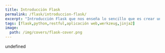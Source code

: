 ```yaml
---
title: Introducción Flask
permalink: /flask/introduccion-flask/
excerpt: "Introducción Flask que nos enseña lo sencillo que es crear una aplicación web o servicio restful con este framework."
tags: [flask,python,restful,aplicación web,werkzeug,jinja2]
image:
  path: /img/covers/flask-cover.png
---
```

undefined
